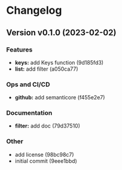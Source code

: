 # Changelog

## Version v0.1.0 (2023-02-02)

### Features

- **keys:** add Keys function (9d185fd3)
- **list:** add filter (a050ca77)

### Ops and CI/CD

- **github:** add semanticore (f455e2e7)

### Documentation

- **filter:** add doc (79d37510)

### Other

- add license (98bc98c7)
- initial commit (9eee1bbd)

